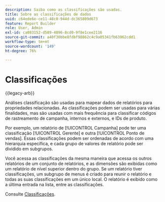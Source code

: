 ```yaml
---
description: Saiba como as classificações são usadas.
title: Sobre as classificações de dados
uuid: c64ede6e-ce11-48c0-944d-dc365809d673
feature: Report Builder
role: User, Admin
exl-id: ca083152-d589-4896-8cd0-9f8e1cee2116
source-git-commit: a40f30bbe8fdbf98862c4c9a05341fb63962cdd1
workflow-type: tm+mt
source-wordcount: '149'
ht-degree: 76%

---
```


# Classificações

{{legacy-arb}}

Análises classificação são usadas para mapear dados de relatórios para propriedades relacionadas. As classificações podem ser usadas para várias finalidades, mas são usadas com mais frequência para classificar códigos de rastreamento de campanha, internos e externos, e IDs de produto.

Por exemplo, um relatório de [!UICONTROL Campanha] pode ter uma classificação [!UICONTROL Gerente] e outra [!UICONTROL Ponto de vendas]. Essas classificações podem ser ordenadas de acordo com uma hierarquia específica, e cada grupo de valores de relatório pode ser dividido em subgrupos.

Você acessa as classificações da mesma maneira que acessa os outros relatórios de um conjunto de relatórios, e as dimensões são exibidas como um relatório de nível superior dentro do grupo. Se um relatório tiver classificações, um subgrupo de menus é criado para reunir o relatório e todas as suas classificações em um único local. O relatório é exibido como a última entrada na lista, entre as classificações.

Consulte [Classificações](/help/components/classifications/classifications-overview.md).
